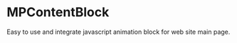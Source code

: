 MPContentBlock
==============

Easy to use and integrate javascript animation block for web site main page. 
